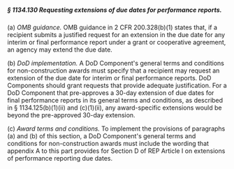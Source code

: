 ##### § 1134.130 Requesting extensions of due dates for performance reports. #####

(a) *OMB guidance.* OMB guidance in 2 CFR 200.328(b)(1) states that, if a recipient submits a justified request for an extension in the due date for any interim or final performance report under a grant or cooperative agreement, an agency may extend the due date.

(b) *DoD implementation.* A DoD Component's general terms and conditions for non-construction awards must specify that a recipient may request an extension of the due date for interim or final performance reports. DoD Components should grant requests that provide adequate justification. For a DoD Component that pre-approves a 30-day extension of due dates for final performance reports in its general terms and conditions, as described in § 1134.125(b)(1)(ii) and (c)(1)(ii), any award-specific extensions would be beyond the pre-approved 30-day extension.

(c) *Award terms and conditions.* To implement the provisions of paragraphs (a) and (b) of this section, a DoD Component's general terms and conditions for non-construction awards must include the wording that appendix A to this part provides for Section D of REP Article I on extensions of performance reporting due dates.